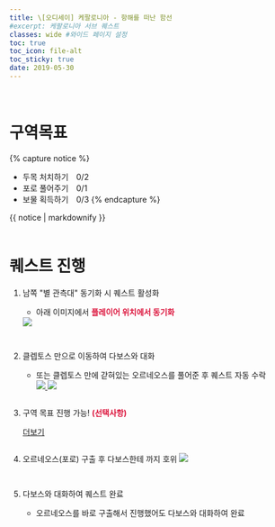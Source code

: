 ```yaml
---
title: \[오디세이] 케팔로니아 - 항해를 떠난 함선
#excerpt: 케팔로니아 서브 퀘스트
classes: wide #와이드 페이지 설정
toc: true
toc_icon: file-alt
toc_sticky: true
date: 2019-05-30
---
```


<head>
    <style type="text/css">
        aside { font-size: 22px; }
        section { font-size: 16px; }
        .notice--primary > ul { font-size: 14px; }
        tbody, th { text-align: center; }
        b { color: crimson; }
    </style>
    ​<script>
        function SirenFunction(idMyDiv){
        var objDiv = document.getElementById(idMyDiv);
        if(objDiv.style.display=="block")
            objDiv.style.display = "none";
        else
            objDiv.style.display = "block";
        }
    </script> 
</head>
<br>


# 구역목표
{% capture notice %}
* 두목 처치하기　0/2
* 포로 풀어주기　0/1
* 보물 획득하기　0/3
{% endcapture %}

<div class="notice--primary">{{ notice | markdownify }}</div>
<br>


# 퀘스트 진행

1. 남쪽 "별 관측대" 동기화 시 퀘스트 활성화
    - 아래 이미지에서 <b>플레이어 위치에서 동기화</b>
    <a href="{{ site.baseurl }}/assets/images/aoc/kephallonia/04-A-Ship-Came-Sailing/1.png">
        <img src="{{ site.baseurl }}/assets/images/aoc/kephallonia/04-A-Ship-Came-Sailing/1.png">
    </a>
    <pre></pre>
    <pre></pre>
    
2. 클렙토스 만으로 이동하여 다보스와 대화
    - 또는 클렙토스 만에 갇혀있는 오르네오스를 풀어준 후 퀘스트 자동 수락
        <figure class="half" style="margin: 0px;">
            <a href="{{ site.baseurl }}/assets/images/aoc/kephallonia/04-A-Ship-Came-Sailing/2-1.png">
                <img src="{{ site.baseurl }}/assets/images/aoc/kephallonia/04-A-Ship-Came-Sailing/2-1.png">
            </a>
            <a href="{{ site.baseurl }}/assets/images/aoc/kephallonia/04-A-Ship-Came-Sailing/2-2.png">
                <img src="{{ site.baseurl }}/assets/images/aoc/kephallonia/04-A-Ship-Came-Sailing/2-2.png">
            </a>
        </figure>
        <pre></pre>

3. 구역 목표 진행 가능! <b>(선택사항)</b>
    <div class="con_inner">
        <div class="sir_singo_msg">
            <a href="#" onclick="SirenFunction('SirenDiv'); return false;" class="blind_view btn">
                <i class="fas fa-caret-square-down"></i> 더보기
            </a>
        </div>
        <div class="singo_view" id="SirenDiv" style="display:none">
            <table>
                <thead>
                    <tr>
                        <th style="width:15%">순서</th>
                        <th>이미지</th>
                    </tr>
                </thead>
                <tbody>
                    <tr>
                        <td>두목 처치하기 0/2</td>
                        <td>
                            <a href="{{ site.baseurl }}/assets/images/aoc/kephallonia/04-A-Ship-Came-Sailing/3-1.png">
                                <img src="{{ site.baseurl }}/assets/images/aoc/kephallonia/04-A-Ship-Came-Sailing/3-1.png">
                            </a>
                        </td>
                    </tr>
                    <tr>
                        <td>포로 풀어주기 0/1</td>
                        <td>
                        <a href="{{ site.baseurl }}/assets/images/aoc/kephallonia/04-A-Ship-Came-Sailing/3-2.png">
                            <img src="{{ site.baseurl }}/assets/images/aoc/kephallonia/04-A-Ship-Came-Sailing/3-2.png">
                        </a>
                        </td>
                    </tr>
                    <tr>
                        <td>보물 획득하기 0/3</td>
                        <td>
                            <figure class="half" style="margin: 0px;">
                                <a href="{{ site.baseurl }}/assets/images/aoc/kephallonia/04-A-Ship-Came-Sailing/3-3.png">
                                    <img src="{{ site.baseurl }}/assets/images/aoc/kephallonia/04-A-Ship-Came-Sailing/3-3.png">
                                </a>
                                <a href="{{ site.baseurl }}/assets/images/aoc/kephallonia/04-A-Ship-Came-Sailing/3-c-1.png">
                                    <img src="{{ site.baseurl }}/assets/images/aoc/kephallonia/04-A-Ship-Came-Sailing/3-c-1.png">
                                </a>
                            </figure>
                            <figure class="half" style="margin: 0px;">
                                <a href="{{ site.baseurl }}/assets/images/aoc/kephallonia/04-A-Ship-Came-Sailing/3-4.png">
                                    <img src="{{ site.baseurl }}/assets/images/aoc/kephallonia/04-A-Ship-Came-Sailing/3-4.png">
                                </a>
                                <a href="{{ site.baseurl }}/assets/images/aoc/kephallonia/04-A-Ship-Came-Sailing/4-1.png">
                                    <img src="{{ site.baseurl }}/assets/images/aoc/kephallonia/04-A-Ship-Came-Sailing/4-1.png">
                                </a>
                            </figure>
                            <figure class="third" style="margin: 0px;">
                                <a href="{{ site.baseurl }}/assets/images/aoc/kephallonia/04-A-Ship-Came-Sailing/3-5.png">
                                    <img src="{{ site.baseurl }}/assets/images/aoc/kephallonia/04-A-Ship-Came-Sailing/3-4.png">
                                </a>
                                <a href="{{ site.baseurl }}/assets/images/aoc/kephallonia/04-A-Ship-Came-Sailing/3-c-2-1.png">
                                    <img src="{{ site.baseurl }}/assets/images/aoc/kephallonia/04-A-Ship-Came-Sailing/3-c-2-1.png">
                                </a>
                                <a href="{{ site.baseurl }}/assets/images/aoc/kephallonia/04-A-Ship-Came-Sailing/3-c-2-2.png">
                                    <img src="{{ site.baseurl }}/assets/images/aoc/kephallonia/04-A-Ship-Came-Sailing/3-c-2-2.png">
                                </a>
                            </figure>
                        </td>
                    </tr>
                </tbody>
            </table>              
        </div>
    </div>
    <pre></pre>

4. 오르네오스(포로) 구출 후 다보스한테 까지 호위
    <a href="{{ site.baseurl }}/assets/images/aoc/kephallonia/04-A-Ship-Came-Sailing/4-2.png">
        <img src="{{ site.baseurl }}/assets/images/aoc/kephallonia/04-A-Ship-Came-Sailing/4-2.png">
    </a>
    <pre></pre><pre></pre>

5. 다보스와 대화하여 퀘스트 완료
    - 오르네오스를 바로 구출해서 진행했어도 다보스와 대화하여 완료